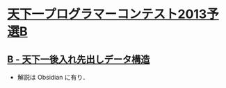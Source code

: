 # [天下一プログラマーコンテスト2013予選B](https://atcoder.jp/contests/tenka1-2013-qualb/tasks)

## [B - 天下一後入れ先出しデータ構造](https://atcoder.jp/contests/tenka1-2013-qualb/tasks/tenka1_2013_qualB_b)
- 解説は Obsidian に有り．
